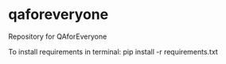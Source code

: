 # qaforeveryone
Repository for QAforEveryone

To install requirements in terminal:
pip install -r requirements.txt
